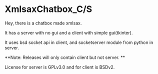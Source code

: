 # XmlsaxChatbox_C/S
Hey, there is a chatbox made xmlsax.



It has a server with no gui and a client with simple gui(tkinter).



It uses bsd socket api in client, and socketserver module from python in server.



**Note: Releases will only contain client but not server. **

License for server is GPLv3.0 and for client is BSDv2.
